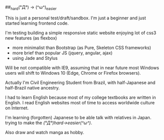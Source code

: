 ##<sub>hard</sub>(°Д°) → (^ω^)<sub>easier</sub>

This is just a personal test/draft/sandbox.
I'm just a beginner and just started learning frontend code.

I'm testing building a simple responsive static website enjoying lot of css3 new features (as flexbox)
* more minimalist than Bootstrap (as Pure, Skeleton CSS frameworks)
* more brief than popular JS (jquery, angular, ajax)
* using Jade and Stylus

Will be not compatible with IE9, assuming that in near future most Windows users will shift to Windows 10 (Edge, Chrome or Firefox browsers). 

Actually I'm Civil Engineering Student from Brazil, with half-Japanese and half-Brazil native ancestry.

I had to learn English because most of my college textbooks are written in English. I read English websites most of time to access worldwide culture on Internet.

I'm learning (forgotten) Japanese to be able talk with relatives in Japan. trying to make the *(°Д°)*hard→easier*(^ω^)*.

Also draw and watch manga as hobby.

